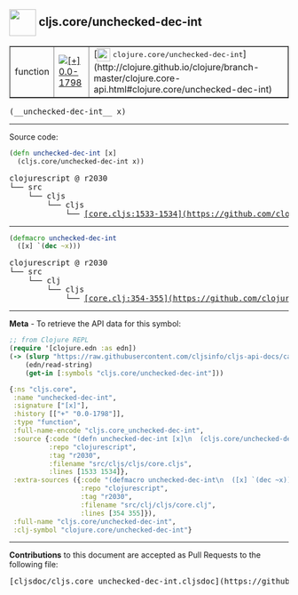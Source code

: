 ## <img width="48px" valign="middle" src="http://i.imgur.com/Hi20huC.png"> cljs.core/unchecked-dec-int

 <table border="1">
<tr>

<td>function</td>
<td><a href="https://github.com/cljsinfo/cljs-api-docs/tree/0.0-1798"><img valign="middle" alt="[+] 0.0-1798" src="https://img.shields.io/badge/+-0.0--1798-lightgrey.svg"></a> </td>
<td>
[<img height="24px" valign="middle" src="http://i.imgur.com/1GjPKvB.png"> <samp>clojure.core/unchecked-dec-int</samp>](http://clojure.github.io/clojure/branch-master/clojure.core-api.html#clojure.core/unchecked-dec-int)
</td>
</tr>
</table>

 <samp>
(__unchecked-dec-int__ x)<br>
</samp>

---





Source code:

```clj
(defn unchecked-dec-int [x]
  (cljs.core/unchecked-dec-int x))
```

 <pre>
clojurescript @ r2030
└── src
    └── cljs
        └── cljs
            └── <ins>[core.cljs:1533-1534](https://github.com/clojure/clojurescript/blob/r2030/src/cljs/cljs/core.cljs#L1533-L1534)</ins>
</pre>


---

```clj
(defmacro unchecked-dec-int
  ([x] `(dec ~x)))
```

 <pre>
clojurescript @ r2030
└── src
    └── clj
        └── cljs
            └── <ins>[core.clj:354-355](https://github.com/clojure/clojurescript/blob/r2030/src/clj/cljs/core.clj#L354-L355)</ins>
</pre>

---

__Meta__ - To retrieve the API data for this symbol:

```clj
;; from Clojure REPL
(require '[clojure.edn :as edn])
(-> (slurp "https://raw.githubusercontent.com/cljsinfo/cljs-api-docs/catalog/cljs-api.edn")
    (edn/read-string)
    (get-in [:symbols "cljs.core/unchecked-dec-int"]))
```

```clj
{:ns "cljs.core",
 :name "unchecked-dec-int",
 :signature ["[x]"],
 :history [["+" "0.0-1798"]],
 :type "function",
 :full-name-encode "cljs.core_unchecked-dec-int",
 :source {:code "(defn unchecked-dec-int [x]\n  (cljs.core/unchecked-dec-int x))",
          :repo "clojurescript",
          :tag "r2030",
          :filename "src/cljs/cljs/core.cljs",
          :lines [1533 1534]},
 :extra-sources ({:code "(defmacro unchecked-dec-int\n  ([x] `(dec ~x)))",
                  :repo "clojurescript",
                  :tag "r2030",
                  :filename "src/clj/cljs/core.clj",
                  :lines [354 355]}),
 :full-name "cljs.core/unchecked-dec-int",
 :clj-symbol "clojure.core/unchecked-dec-int"}

```

---

__Contributions__ to this document are accepted as Pull Requests to the following file:

 <pre>
[cljsdoc/cljs.core_unchecked-dec-int.cljsdoc](https://github.com/cljsinfo/cljs-api-docs/blob/master/cljsdoc/cljs.core_unchecked-dec-int.cljsdoc)
</pre>


